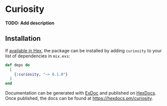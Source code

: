 # Curiosity

**TODO: Add description**

## Installation

If [available in Hex](https://hex.pm/docs/publish), the package can be installed
by adding `curiosity` to your list of dependencies in `mix.exs`:

```elixir
def deps do
  [
    {:curiosity, "~> 0.1.0"}
  ]
end
```

Documentation can be generated with [ExDoc](https://github.com/elixir-lang/ex_doc)
and published on [HexDocs](https://hexdocs.pm). Once published, the docs can
be found at <https://hexdocs.pm/curiosity>.

